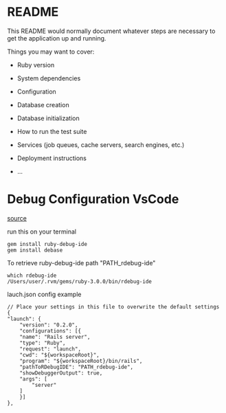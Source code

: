 # README

This README would normally document whatever steps are necessary to get the
application up and running.

Things you may want to cover:

* Ruby version

* System dependencies

* Configuration

* Database creation

* Database initialization

* How to run the test suite

* Services (job queues, cache servers, search engines, etc.)

* Deployment instructions

* ...

# Debug Configuration VsCode 

[source](https://andyv.me/til/debug-a-ruby-on-rails-server-using-vs-code/)

run this on your terminal

    gem install ruby-debug-ide
    gem install debase

To retrieve ruby-debug-ide path "PATH_rdebug-ide"

    which rdebug-ide
    /Users/user/.rvm/gems/ruby-3.0.0/bin/rdebug-ide


lauch.json config example 

    // Place your settings in this file to overwrite the default settings
    {
    "launch": {
        "version": "0.2.0",
        "configurations": [{
        "name": "Rails server",
        "type": "Ruby",
        "request": "launch",
        "cwd": "${workspaceRoot}",
        "program": "${workspaceRoot}/bin/rails",
        "pathToRDebugIDE": "PATH_rdebug-ide",
        "showDebuggerOutput": true,
        "args": [
            "server"
        ]
        }]
    },

